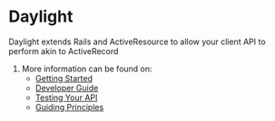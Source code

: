 # Daylight

Daylight extends Rails and ActiveResource to allow your client API to perform akin to ActiveRecord

1. More information can be found on:
    * [Getting Started](doc/install.md)
    * [Developer Guide](doc/guide.md)
    * [Testing Your API](doc/testing.md)
    * [Guiding Principles](doc/principles.md)
